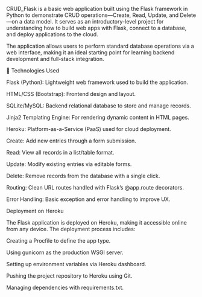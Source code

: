 
CRUD_Flask is a basic web application built using the Flask framework in Python to demonstrate CRUD operations—Create, Read, Update, and Delete—on a data model. It serves as an introductory-level project for understanding how to build web apps with Flask, connect to a database, and deploy applications to the cloud.

The application allows users to perform standard database operations via a web interface, making it an ideal starting point for learning backend development and full-stack integration.

🧰 Technologies Used

Flask (Python): Lightweight web framework used to build the application.

HTML/CSS (Bootstrap): Frontend design and layout.

SQLite/MySQL: Backend relational database to store and manage records.

Jinja2 Templating Engine: For rendering dynamic content in HTML pages.

Heroku: Platform-as-a-Service (PaaS) used for cloud deployment.

Create: Add new entries through a form submission.

Read: View all records in a list/table format.

Update: Modify existing entries via editable forms.

Delete: Remove records from the database with a single click.

Routing: Clean URL routes handled with Flask’s @app.route decorators.

Error Handling: Basic exception and error handling to improve UX.


Deployment on Heroku

The Flask application is deployed on Heroku, making it accessible online from any device. The deployment process includes:

Creating a Procfile to define the app type.

Using gunicorn as the production WSGI server.

Setting up environment variables via Heroku dashboard.

Pushing the project repository to Heroku using Git.

Managing dependencies with requirements.txt.
